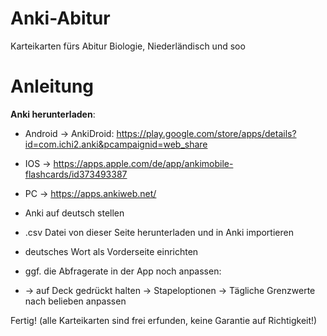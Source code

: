 # Anki-Abitur
Karteikarten fürs Abitur Biologie, Niederländisch und soo


# Anleitung
**Anki herunterladen**: 
- Android -> AnkiDroid: https://play.google.com/store/apps/details?id=com.ichi2.anki&pcampaignid=web_share
- IOS -> https://apps.apple.com/de/app/ankimobile-flashcards/id373493387
- PC -> https://apps.ankiweb.net/

- Anki auf deutsch stellen

- .csv Datei von dieser Seite herunterladen und in Anki importieren
- deutsches Wort als Vorderseite einrichten


- ggf. die Abfragerate in der App noch anpassen:
- -> auf Deck gedrückt halten  -> Stapeloptionen -> Tägliche Grenzwerte nach belieben anpassen

Fertig!
(alle Karteikarten sind frei erfunden, keine Garantie auf Richtigkeit!)

